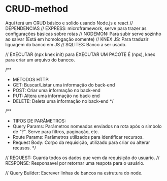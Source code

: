 # CRUD-method
Aqui terá um CRUD básico e solido usando Node.js e react
// DEPENDENCIAS
// EXPRESS: microframework, serve para trazer as configurações básicas sobre rotas
// NODEMON: Para subir serve sozinho ao salvar (Está em homologação somente)
// KNEX JS: Para traduzir liguagem do banco em JS
// SQLITE3: Banco a ser usado.

// EXECUTAR (npx knex init) para EXECUTAR UM PACOTE É (npx), knex para criar um arquivo do bancco. 

/**
 * METODOS HTTP:
 * GET: Buscar/Listar uma informação do back-end
 * POST: Criar uma informação no back-end
 * PUT: Altera uma informação no back-end
 * DELETE: Deleta uma informação no back-end 
 */

 /**
  * TIPOS DE PARÂMETROS:
  * Query Params: Parâmetros nomeados enviados na rota após o simbolo de "?". Serve para filtros, paginação, etc.
  * Route Params: Parâmetros utilizados para identificar recursos.
  * Request Body: Corpo da requisição, utilizado para criar ou alterar recusos.
  */

// REQUEST: Guarda todos os dados que vem da requisição do usuario.
// RESPONSE: Responsavel por retornar uma respota para o usuário.

// Query Builder: Escrever linhas de bancos na estrutura do node.
